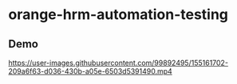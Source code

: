 # orange-hrm-automation-testing

## Demo

https://user-images.githubusercontent.com/99892495/155161702-209a6f63-d036-430b-a05e-6503d5391490.mp4


